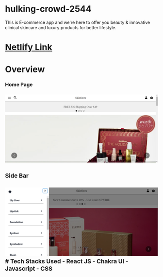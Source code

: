 # hulking-crowd-2544

This is E-commerce app and we're here to offer you beauty &amp; innovative clinical skincare and luxury products for better lifestyle.

# [Netlify Link](https://skinsotre-clone-by-sattan.netlify.app/)

# Overview

<div style="display: grid,grid-template-columns: repeat(2, 1fr),grid-template-rows: auto" >
<div>
<h3>Home Page<h3/>
<img src="./Project_Images/Home_Page.png" alt="Home_Page2" >
<div/>
<div>
<h3>Side Bar<h3/>
<img src="./Project_Images/Side_Bar.png" />
<div/>
<div/>
# Tech Stacks Used
- React JS
- Chakra UI
- Javascript
- CSS
